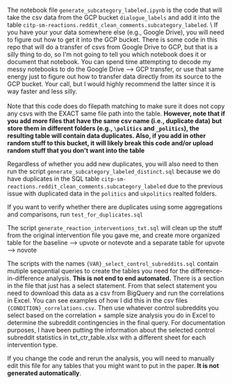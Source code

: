 The notebook file `generate_subcategory_labeled.ipynb` is the code that will take the csv data from the GCP bucket `dialogue_labels` and add it into the table `citp-sm-reactions.reddit_clean_comments.subcategory_labeled`\. 
\\
If you have your your data somewhere else (e.g., Google Drive), you will need to figure out how to get it into the GCP bucket. There is some code in this repo that will do a transfer of csvs from Google Drive to GCP, but that is a silly thing to do, so I'm not going to tell you which notebook does it or document that notebook. You can spend time attempting to decode my messy notebooks to do the Google Drive --> GCP transfer, or use that same energy just to figure out how to transfer data directly from its source to the GCP bucket. Your call, but I would highly recommend the latter since it is way faster and less silly. \
\
Note that this code does do filepath matching to make sure it does not copy any csvs with the EXACT same file path into the table. **However, note that if you add more files that have the same csv name (i.e., duplicate data) but store them in different folders (e.g., `\politics` and `_politics`), the resulting table will contain data duplicates. Also, if you add in other random stuff to this bucket, it will likely break this code and/or upload random stuff that you don't want into the table** 

Regardless of whether you add new duplicates, you will also need to then run the script `generate_subcategory_labeled_distinct.sql` because we do have duplicates in the SQL table `citp-sm-reactions.reddit_clean_comments.subcategory_labeled` due to the previous issue with duplicated data in the `politics` and `ukpolitics` realted folders. 

If you want to verify whether there are duplicates using some aggregations and comparisons, run `test_for_duplicates.sql`

The script `generate_reaction_interventions_txt.sql` will clean up the stuff from the original intervention file you gave me, and create more organized table for the baseline --> upvote or notevote and a separate table for upvote --> novote

The scripts with the names `{VAR}_select_control_subreddits.sql` contain mutiple sequential queries to create the tables you need for the difference-in-difference analysis. **This is not end to end automated.** There is a section in the file that just has a select statement. From that select statement you need to download this data as a csv from BigQuery and run the correlations in Excel. You can see examples of how I did this in the csv files `{CONDITION}_correlations.csv`. Then use whatever control subreddits you select based on the correlation + sample size analysis you do in Excel to determine the subreddit contingencies in the final query. For documentation purposes, I have been putting the information about the selected control subreddit statistics in txt_ctr_table.xlsx with a different sheet for each intervention type. 

If you change the code and rerun the analysis, you will need to manually edit this file for any tables that you might want to put in the paper. **It is not generated automatically**. 


